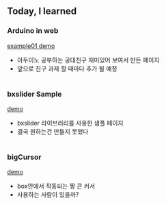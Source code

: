 ## Today, I learned

### Arduino in web

[example01 demo](https://ppotatog.github.io/TIL/Arduino/example01/)

- 아두이노 공부하는 공대친구 재미있어 보여서 만든 페이지
- 앞으로 친구 과제 할 때마다 추가 될 예정
<br><br>
### bxslider Sample

[demo](https://ppotatog.github.io/TIL/bxsliderSample)
- bxslider 라이브러리를 사용한 샘플 페이지
- 결국 원하는건 만들지 못했다
<br><br>
### bigCursor

[demo](https://ppotatog.github.io/TIL/bigCursor)

- box안에서 작동되는 짱 큰 커서 
- 사용하는 사람이 있을까?